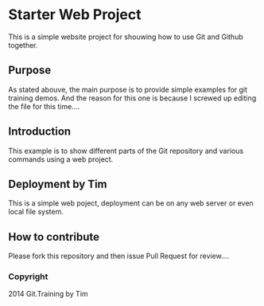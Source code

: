 # Starter Web Project

This is a simple website project for shouwing how to use Git and
Github together.

## Purpose

As stated abouve, the main purpose is to provide simple examples for git training demos.  And the reason for this one is because I screwed up editing 
the file for this time....

## Introduction
This example is to show different parts of the Git repository and various commands using a web project.

## Deployment by Tim

This is a simple web poject, deployment can be on any web server or even local file system.

## How to contribute

Please fork this repository and then issue Pull Request for review....


### Copyright


2014 Git.Training by Tim
